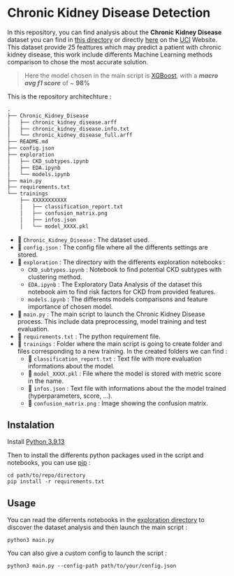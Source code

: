 # Chronic Kidney Disease Detection

In this repository, you can find analysis about the **Chronic Kidney Disease** dataset you can find in [this directory](Chronic_Kidney_Disease/) or directly [here](https://archive.ics.uci.edu/ml/datasets/Chronic_Kidney_Disease) on the [UCI](https://archive.ics.uci.edu/ml/index.php) Website.
This dataset provide 25 feattures which may predict a patient with chronic kidney disease, this work include differents Machine Learning methods comparison to chose the most accurate solution.

> Here the model chosen in the main script is [XGBoost](https://xgboost.readthedocs.io/en/stable/), with a ***macro avg f1 score*** of ~ **98%**

This is the repository architechture :

```txt
.
├── Chronic_Kidney_Disease
│   ├── chronic_kidney_disease.arff
│   ├── chronic_kidney_disease.info.txt
│   └── chronic_kidney_disease_full.arff
├── README.md
├── config.json
├── exploration
│   ├── CKD_subtypes.ipynb
│   ├── EDA.ipynb
│   └── models.ipynb
├── main.py
├── requirements.txt
└── trainings
    ├── XXXXXXXXXXX
    │   ├── classification_report.txt
    │   ├── confusion_matrix.png
    │   ├── infos.json
    │   └── model_XXXX.pkl

```

- 📂 `Chronic_Kidney_Disease` : The dataset used.
- 📄 `config.json` : The config file where all the differents settings are stored.
- 📂 `exploration` : The directory with the differents exploration notebooks :
  - `CKD_subtypes.ipynb` : Notebook to find potential CKD subtypes with clustering method.
  - `EDA.ipynb` : The Exploratory Data Analysis of the dataset this notebook aim to find risk factors for CKD from provided features.
  - `models.ipynb` : The differents models comparisons and feature importance of chosen model.
- 📄 `main.py` : The main script to launch the Chronic Kidney Disease process. This include data preprocessing, model training and test evaluation.
- 📄 `requirements.txt` : The python requirement file.
- 📂 `trainings` : Folder where the main script is going to create folder and files corresponding to a new training.
In the created folders we can find :
  - 📄 `classification_report.txt` : Text file with more evaluation informations about the model.
  - 📄 `model_XXXX.pkl` : File where the model is stored with metric score in the name.
  - 📄 `infos.json` : Text file with informations about the the model trained (hyperparameters, score, ...).
  - 📄 `confusion_matrix.png` : Image showing the confusion matrix.

## Instalation

Install [Python 3.9.13](https://www.python.org/downloads/release/python-3913/)

Then to install the differents python packages used in the script and notebooks, you can use [pip](https://pip.pypa.io/en/stable/installation/) :

```shell
cd path/to/repo/directory
pip install -r requirements.txt
```

## Usage

You can read the diferrents notebooks in the [exploration directory](exploration/) to discover the dataset analysis and then launch the main script :

```shell
python3 main.py
```

You can also give a custom config to launch the script :

```shell
python3 main.py --config-path path/to/your/config.json
```
